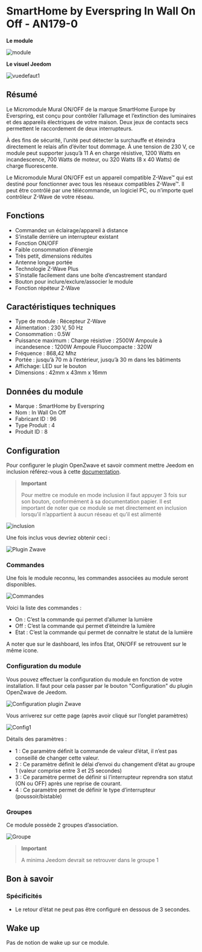 # SmartHome by Everspring In Wall On Off - AN179-0

**Le module**

![module](images/smarthomebyeverspring.AN179-0/module.jpg)

**Le visuel Jeedom**

![vuedefaut1](images/smarthomebyeverspring.AN179-0/vuedefaut1.jpg)

## Résumé

Le Micromodule Mural ON/OFF de la marque SmartHome Europe by Everspring, est conçu pour contrôler l’allumage et l’extinction des luminaires et des appareils électriques de votre maison. Deux jeux de contacts secs permettent le raccordement de deux interrupteurs.

À des fins de sécurité, l’unité peut détecter la surchauffe et éteindra directement le relais afin d’éviter tout dommage. À une tension de 230 V, ce module peut supporter jusqu’à 11 A en charge résistive, 1200 Watts en incandescence, 700 Watts de moteur, ou 320 Watts (8 x 40 Watts) de charge fluorescente.

Le Micromodule Mural ON/OFF est un appareil compatible Z-Wave™ qui est destiné pour fonctionner avec tous les réseaux compatibles Z-Wave™. Il peut être contrôlé par une télécommande, un logiciel PC, ou n’importe quel contrôleur Z-Wave de votre réseau.

## Fonctions

-   Commandez un éclairage/appareil à distance
-   S’installe derrière un interrupteur existant
-   Fonction ON/OFF
-   Faible consommation d’énergie
-   Très petit, dimensions réduites
-   Antenne longue portée
-   Technologie Z-Wave Plus
-   S’installe facilement dans une boîte d’encastrement standard
-   Bouton pour inclure/exclure/associer le module
-   Fonction répéteur Z-Wave

## Caractéristiques techniques

-   Type de module : Récepteur Z-Wave
-   Alimentation : 230 V, 50 Hz
-   Consommation : 0.5W
-   Puissance maximum : Charge résistive : 2500W Ampoule à incandesence : 1200W Ampoule Fluocompacte : 320W
-   Fréquence : 868,42 Mhz
-   Portée : jusqu’à 70 m à l’extérieur, jusqu’à 30 m dans les bâtiments
-   Affichage: LED sur le bouton
-   Dimensions : 42mm x 43mm x 16mm

## Données du module

-   Marque : SmartHome by Everspring
-   Nom : In Wall On Off
-   Fabricant ID : 96
-   Type Produit : 4
-   Produit ID : 8

## Configuration

Pour configurer le plugin OpenZwave et savoir comment mettre Jeedom en inclusion référez-vous à cette [documentation](https://doc.jeedom.com/fr_FR/plugins/automation%20protocol/openzwave/).

> **Important**
>
> Pour mettre ce module en mode inclusion il faut appuyer 3 fois sur son bouton, conformément à sa documentation papier. Il est important de noter que ce module se met directement en inclusion lorsqu’il n’appartient à aucun réseau et qu’il est alimenté

![inclusion](images/smarthomebyeverspring.AN179-0/inclusion.jpg)

Une fois inclus vous devriez obtenir ceci :

![Plugin Zwave](images/smarthomebyeverspring.AN179-0/information.jpg)

### Commandes

Une fois le module reconnu, les commandes associées au module seront disponibles.

![Commandes](images/smarthomebyeverspring.AN179-0/commandes.jpg)

Voici la liste des commandes :

-   On : C’est la commande qui permet d’allumer la lumière
-   Off : C’est la commande qui permet d’éteindre la lumière
-   Etat : C’est la commande qui permet de connaitre le statut de la lumière

A noter que sur le dashboard, les infos Etat, ON/OFF se retrouvent sur le même icone.

### Configuration du module

Vous pouvez effectuer la configuration du module en fonction de votre installation. Il faut pour cela passer par le bouton "Configuration" du plugin OpenZwave de Jeedom.

![Configuration plugin Zwave](images/plugin/bouton_configuration.jpg)

Vous arriverez sur cette page (après avoir cliqué sur l’onglet paramètres)

![Config1](images/smarthomebyeverspring.AN179-0/config1.jpg)

Détails des paramètres :

-   1 : Ce paramètre déﬁnit la commande de valeur d’état, il n’est pas conseillé de changer cette valeur.
-   2 : Ce paramètre définit le délai d’envoi du changement d’état au groupe 1 (valeur comprise entre 3 et 25 secondes)
-   3 : Ce paramètre permet de définir si l’interrupteur reprendra son statut (ON ou OFF) après une reprise de courant.
-   4 : Ce paramètre permet de définir le type d’interrupteur (poussoir/bistable)

### Groupes

Ce module possède 2 groupes d’association.

![Groupe](images/smarthomebyeverspring.AN179-0/groupe.jpg)

> **Important**
>
> A minima Jeedom devrait se retrouver dans le groupe 1

## Bon à savoir

### Spécificités

-   Le retour d’état ne peut pas être configuré en dessous de 3 secondes.

## Wake up

Pas de notion de wake up sur ce module.

